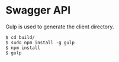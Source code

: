 # Swagger API

Gulp is used to generate the client directory.
```
$ cd build/
$ sudo npm install -g gulp
$ npm install
$ gulp
```
